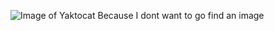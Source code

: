![Image of Yaktocat Because I dont want to go find an image](https://octodex.github.com/images/yaktocat.png)
